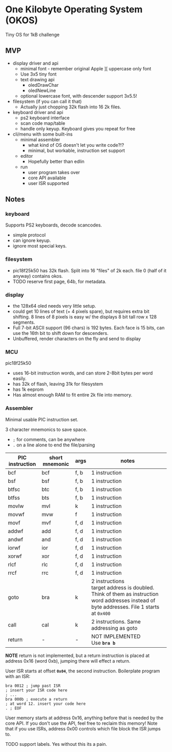 One Kilobyte Operating System (OKOS)
================

Tiny OS for 1kB challenge

MVP
---

* display driver and api
	* minimal font - remember original Apple ][ uppercase only font
	* Use 3x5 tiny font
	* text drawing api
		* oledDrawChar
		* oledNewLine
	* optional lowercase font, with descender support 3x5.5!
* filesystem (if you can call it that)
	* Actually just chopping 32k flash into 16 2k files.
* keyboard driver and api
	* ps2 keyboard interface
	* scan code map/table
	* handle only keyup. Keyboard gives you repeat for free
* cli/menu with some built-ins
	* minimal assembler
		* what kind of OS doesn't let you write code?!?
		* minimal, but workable, instruction set support
	* editor
		* Hopefully better than edlin
	* run
		* user program takes over
		* core API available
		* user ISR supported

Notes
----

### keyboard

Supports PS2 keyboards, decode scancodes.

* simple protocol
* can ignore keyup. 
* ignore most special keys.

### filesystem

* pic18f25k50 has 32k flash. Split into 16 "files" of 2k each. file 0 (half of it anyway) contains okos.
* TODO reserve first page, 64b, for metadata.


### display

* the 128x64 oled needs very little setup.
* could get 10 lines of text (+ 4 pixels spare), but requires extra bit shifting. 8 lines of 8 pixels is easy w/ the displays 8 bit tall row x 128 segments.
* Full 7-bit ASCII support (96 chars) is 192 bytes. Each face is 15 bits, can use the 16th bit to shift down for descenders.
* Unbuffered, render characters on the fly and send to display


### MCU

pic18f25k50

* uses 16-bit instruction words, and can store 2-8bit bytes per word easily.
* has 32k of flash, leaving 31k for filesystem
* has 1k eeprom
* Has almost enough RAM to fit entire 2k file into memory. 

### Assembler

Minimal usable PIC instruction set.

3 character mnemonics to save space.

* `;` for comments, can be anywhere
* `.` on a line alone to end the file/parsing

| PIC instruction | short mnemonic | args | notes |
| --- | --- | --- | --- |
| bcf | bcf | f, b | 1 instruction |
| bsf | bsf | f, b | 1 instruction |
| btfsc | btc | f, b | 1 instruction |
| btfss | bts | f, b | 1 instruction |
| movlw | mvl | k | 1 instruction |
| movwf | mvw | f | 1 instruction |
| movf | mvf | f, d | 1 instruction |
| addwf | add | f, d | 1 instruction |
| andwf | and | f, d | 1 instruction |
| iorwf | ior | f, d | 1 instruction |
| xorwf | xor | f, d | 1 instruction |
| rlcf | rlc | f, d | 1 instruction |
| rrcf | rrc | f, d | 1 instruction |
| goto | bra | k | 2 instructions<br>target address is doubled. Think of them as instruction word addresses instead of byte addresses. File 1 starts at `0x400`|
| call | cal | k | 2 instructions. Same addressing as goto |
| return | - | - | NOT IMPLEMENTED<br>Use **`bra b`** |

**NOTE** return is not implemented, but a return instruction is placed at address 0x16 (word 0xb), jumping there will effect a return.

User ISR starts at offset **`0x04`**, the second instruction. Boilerplate program with an ISR:

```
bra 0012 ; jump past ISR
; insert your ISR code here
; ...
bra 000b ; execute a return
; at word 12. insert your code here
. ; EOF
```

User memory starts at address 0x16, anything before that is needed by the core API. If you don't use the API, feel free to reclaim this memory! Note that if you use ISRs, address 0x00 controls which file block the ISR jumps to.

TODO support labels. Yes without this its a pain.
